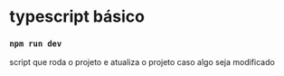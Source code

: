 # typescript básico

### `npm run dev`

script que roda o projeto e atualiza o projeto caso algo seja modificado

